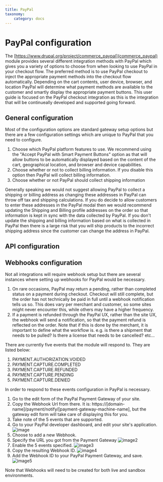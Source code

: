 ```yaml
---
title: PayPal
taxonomy:
    category: docs
---
```


# PayPal configuration

The [https://www.drupal.org/project/commerce_paypal](commerce_paypal) module provides several different integration methods with PayPal which gives you a variety of options to choose from when looking to use PayPal in your checkout flow. The preferred method is to use PayPal checkout to inject the appropriate payment methods into the checkout flow automatically. Depending on the cart contents, user device, browser, and location PayPal will determine what payment methods are available to the customer and smartly display the appropriate payment buttons. This user guide is focused on the PayPal checkout integration as this is the integration that will be continueally developed and supported going forward.

## General configuration
Most of the configuration options are standard gateway setup options but there are a few configuration settings which are unique to PayPal that you need to configure.

1. Choose which PayPal platform features to use. We recommend using the "Accept PayPal with Smart Payment Buttons" option as that will allow buttons to be automatically displayed based on the content of the cart, geographical location, and browser and device capabilities.
2. Choose whether or not to collect billing information. If you disable this option then PayPal will collect billing information.
3. Choose whether or not PayPal should collect shipping information

Generally speaking we would not suggest allowing PayPal to collect a shipping or billing address as changing these addresses in PayPal can throw off tax and shipping calculations. If you do decide to allow customers to enter these addresses in the PayPal modal then we would recommend updating the Shipping and Billing profile addresses on the order so that information is kept in sync with the data collected by PayPal. If you don't update the shipping and billing information based on what is collected in PayPal then there is a large risk that you will ship products to the incorrect shipping address since the customer can change the address in PayPal.

##  API configuration

## Webhooks configuration
Not all integrations will require webhook setup but there are several instances where setting up webhooks for PayPal would be necessary.

1. On rare occasions, PayPal may return a pending, rather than completed status on a payment during checkout. Checkout will still complete, but the order has not technically be paid in full until a webhook notification tells us so. This does vary per merchant and customer, so some sites might never encounter this, while others may have a higher frequency.
2. If a payment is refunded through the PayPal UX, rather than the site UX, the webhook will send a notification, so that the payment refund is reflected on the order. Note that if this is done by the merchant, it is important to define what the workflow is. e.g. is there a shipment that needs to be pulled? Is there a license that needs to be cancelled? etc...

There are currently five events that the module will respond to. They are listed below:

1. PAYMENT.AUTHORIZATION.VOIDED
2. PAYMENT.CAPTURE.COMPLETED
3. PAYMENT.CAPTURE.REFUNDED
4. PAYMENT.CAPTURE.PENDING
5. PAYMENT.CAPTURE.DENIED

In order to respond to these events configuration in PayPal is necessary.

1. Go to the edit form of the PayPal Payment Gateway of your site.
2. Copy the Webhook Url from there. It is: https://[domain-name]/payment/notify/[payment-gateway-machine-name], but the gateway edit form will take care of displaying this for you.
3. Take note of the 5 events that are supported.
4. Go to your PayPal developer dashboard, and edit your site's application.
![image](/v2/user-guide/payment/integrations/paypal/images/paypal-application-configuration.png)
5. Choose to add a new Webhook.
6. Specify the URL you got from the Payment Gateway
![image2](/v2/user-guide/payment/integrations/paypal/images/paypal-webhook-url.png)
7. Enable the 5 events specified.
![image3](/v2/user-guide/payment/integrations/paypal/images/paypal-webhook-events.png)
8. Copy the resulting Webhook ID.
![image4](/v2/user-guide/payment/integrations/paypal/images/paypal-webhook-id.png)
9. Add the Webhook ID to your PayPal Payment Gateway, and save.
![image5](/v2/user-guide/payment/integrations/paypal/images/paypal-drupal-configuration-webhook-id.png)

Note that Webhooks will need to be created for both live and sandbox environments.
